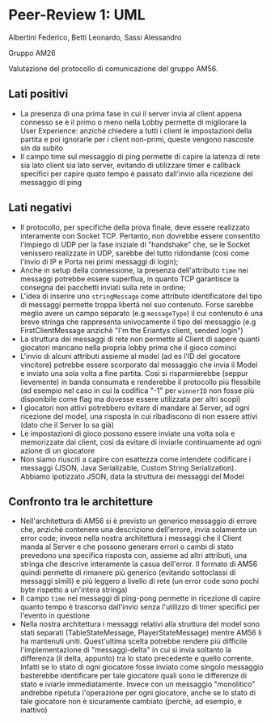 # Peer-Review 1: UML

Albertini Federico, Betti Leonardo, Sassi Alessandro

Gruppo AM26

Valutazione del protocollo di comunicazione del gruppo AM56.

## Lati positivi

- La presenza di una prima fase in cui il server invia al client appena connesso se è il primo o meno nella Lobby permette di migliorare la User Experience: anzichè chiedere a tutti i client le impostazioni della partita e poi ignorarle per i client non-primi, queste vengono nascoste sin da subito
- Il campo time sul messaggio di ping permette di capire la latenza di rete sia lato client sia lato server, evitando di utilizzare timer e callback specifici per capire quato tempo è passato dall'invio alla ricezione del messaggio di ping

## Lati negativi

- Il protocollo, per specifiche della prova finale, deve essere realizzato interamente con Socket TCP. Pertanto, non dovrebbe essere consentito l'impiego di UDP per la fase iniziale di "handshake" che, se le Socket venissero realizzate in UDP, sarebbe del tutto ridondante (così come l'invio di IP e Porta nei primi messaggi di login);
- Anche in setup della connessione, la presenza dell'attributo `time` nei messaggi potrebbe essere superflua, in quanto TCP garantisce la consegna dei pacchetti inviati sulla rete in ordine;
- L'idea di inserire uno `stringMessage` come attributo identificatore del tipo di messaggi permette troppa libertà nel suo contenuto. Forse sarebbe meglio avere un campo separato (e.g `messageType`) il cui contenuto è una breve stringa che rappresenta univocamente il tipo del messaggio (e.g FirstClientMessage anzichè "I'm the Eriantys client, sended login")
- La struttura dei messaggi di rete non permette al Client di sapere quanti giocatori mancano nella propria lobby prima che il gioco cominci
- L'invio di alcuni attributi assieme al model (ad es l'ID del giocatore vincitore) potrebbe essere scorporato dal messaggio che invia il Model e inviato una sola volta a fine partita. Così si risparmierebbe (seppur lievemente) in banda consumata e renderebbe il protocollo più flessibile (ad esempio nel caso in cui la codifica "-1" per `winnerID` non fosse più disponibile come flag ma dovesse essere utilizzata per altri scopi)
- I giocatori non attivi potrebbero evitare di mandare al Server, ad ogni ricezione del model, una risposta in cui ribadiscono di non essere attivi (dato che il Server lo sa già)
- Le impostazioni di gioco possono essere inviate una volta sola e memorizzate dai client, così da evitare di inviarle continuamente ad ogni azione di un giocatore
- Non siamo riusciti a capire con esattezza come intendete codificare i messaggi (JSON, Java Serializable, Custom String Serialization). Abbiamo ipotizzato JSON, data la struttura dei messaggi del Model

## Confronto tra le architetture

- Nell'architettura di AM56 si è previsto un generico messaggio di errore che, anzichè contenere una descrizione dell'errore, invia solamente un error code; invece nella nostra architettura i messaggi che il Client manda al Server e che possono generare errori o cambi di stato prevedono una specifica risposta con, assieme ad altri attributi, una stringa che descrive interamente la casua dell'error. Il formato di AM56 quindi permette di rimanere più generico (evitando sottoclassi di messaggi simili) e più leggero a livello di rete (un error code sono pochi byte rispetto a un'intera stringa)
- Il campo `time` nei messaggi di ping-pong permette in ricezione di capire quanto tempo è trascorso dall'invio senza l'utilizzo di timer specifici per l'evento in questione
- Nella nostra architettura i messaggi relativi alla struttura del model sono stati separati (TableStateMessage, PlayerStateMessage) mentre AM56 li ha mantenuti uniti. Quest'ultima scelta potrebbe rendere più difficile l'implementazione di "messaggi-delta" in cui si invia soltanto la differenza (il delta, appunto) tra lo stato precedente e quello corrente. Infatti se lo stato di ogni giocatore fosse inviato come singolo messaggio basterebbe identificare per tale giocatore quali sono le differenze di stato e iviarle immediatamente. Invece con un messaggio "monolitico" andrebbe ripetuta l'operazione per ogni giocatore, anche se lo stato di tale giocatore non è sicuramente cambiato (perchè, ad esempio, è inattivo)